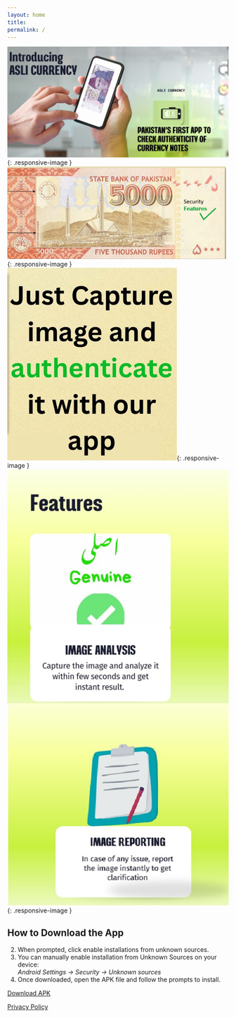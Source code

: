 ```yaml
---
layout: home
title:
permalink: /
---
```


<!-- Top banners -->
![Top banner](/css/assets/topimage.jpg){: .responsive-image }
![Mid banner 1](/css/assets/midplaced.jpg){: .responsive-image }
![Mid banner 2](/css/assets/midplaced2.jpg){: .responsive-image }
![Mid banner 3](/css/assets/midplaced3.jpg){: .responsive-image }

## How to Download the App

2. When prompted, click enable installations from unknown sources.
3. You can manually enable installation from Unknown Sources on your device:  
   *Android Settings → Security → Unknown sources*  
4. Once downloaded, open the APK file and follow the prompts to install.  

<a class="button" href="https://github.com/nedge-developers/aslicurrency/releases/download/v2.0/app-release.apk" target="_blank" rel="noopener">
  Download APK
</a>

<p style="margin-top: 1em;">
  <a href="/privacy/" class="link">Privacy Policy</a>
</p>

